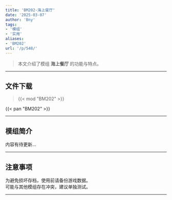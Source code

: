 ```yaml
---
title: 'BM202-海上餐厅'
date: '2025-03-07'
author: 'Bny'
tags:
- '模组'
- '实用'
aliases:
- 'BM202'
url: '/p/548/'
---
```


> 本文介绍了模组 **海上餐厅** 的功能与特点。

---

## 文件下载  

> {{< mod "BM202" >}}  

{{< pan "BM202" >}}  

---

## 模组简介

>  
内容有待更新...  

---

## 注意事项

>  
为避免损坏存档，使用前请备份游戏数据。  
可能与其他模组存在冲突，建议单独测试。  

---

